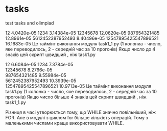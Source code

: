# tasks
test tasks and olimpiad



12    4.0420e-05
1234        3.14384e-05
12345678       12.0620e-05
987654321485   12.8961e-05
5612452387952493    8.40496e-05
12547895425547896521    16.1683e-05
Це таймінг виконання модуля task1_1.py (1 колонка - число, яке переводилось, 2 - середній час за 10 прогонів)
Якщо число до 4 знаків цей скрипт швидший , ніж task1.py

12    6.6084e-05
1234  7.3784e-05   
12345678   8.2766e-05   
987654321485    9.55984e-05   
5612452387952493   10.3939e-05    
12547895425547896521   10.9713e-05
Це таймінг виконання модуля task1.py (1 колонка - число, яке переводилось, 2 - середній час за 10 прогонів)
Якщо число більше 4 знаків цей скрипт швидший , ніж task1_1.py

Різниця в часі утворюється тому, що WHILE значно повільніший, ніж FOR. Але в модулі з циклом for більше кількість
операцій. Тому з маленькими числами краще використовувати WHILE.
